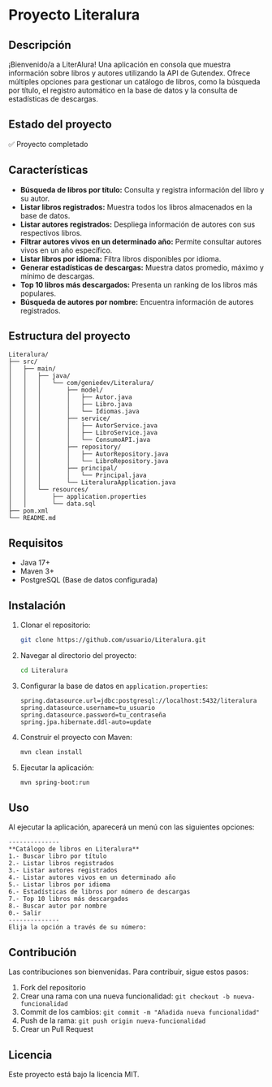 # Proyecto Literalura

## Descripción
¡Bienvenido/a a LiterAlura! Una aplicación en consola que muestra información sobre libros y autores utilizando la API de Gutendex. Ofrece múltiples opciones para gestionar un catálogo de libros, como la búsqueda por título, el registro automático en la base de datos y la consulta de estadísticas de descargas.

## Estado del proyecto
✅ Proyecto completado

## Características
- **Búsqueda de libros por título:** Consulta y registra información del libro y su autor.
- **Listar libros registrados:** Muestra todos los libros almacenados en la base de datos.
- **Listar autores registrados:** Despliega información de autores con sus respectivos libros.
- **Filtrar autores vivos en un determinado año:** Permite consultar autores vivos en un año específico.
- **Listar libros por idioma:** Filtra libros disponibles por idioma.
- **Generar estadísticas de descargas:** Muestra datos promedio, máximo y mínimo de descargas.
- **Top 10 libros más descargados:** Presenta un ranking de los libros más populares.
- **Búsqueda de autores por nombre:** Encuentra información de autores registrados.

## Estructura del proyecto

```
Literalura/
├── src/
│   ├── main/
│   │   ├── java/
│   │   │   └── com/geniedev/Literalura/
│   │   │       ├── model/
│   │   │       │   ├── Autor.java
│   │   │       │   ├── Libro.java
│   │   │       │   └── Idiomas.java
│   │   │       ├── service/
│   │   │       │   ├── AutorService.java
│   │   │       │   ├── LibroService.java
│   │   │       │   └── ConsumoAPI.java
│   │   │       ├── repository/
│   │   │       │   ├── AutorRepository.java
│   │   │       │   └── LibroRepository.java
│   │   │       ├── principal/
│   │   │       │   └── Principal.java
│   │   │       └── LiteraluraApplication.java
│   │   └── resources/
│   │       ├── application.properties
│   │       └── data.sql
├── pom.xml
└── README.md
```



## Requisitos
- Java 17+
- Maven 3+
- PostgreSQL (Base de datos configurada)

## Instalación
1. Clonar el repositorio:
   ```bash
   git clone https://github.com/usuario/Literalura.git
   ```
2. Navegar al directorio del proyecto:
   ```bash
   cd Literalura
   ```
3. Configurar la base de datos en `application.properties`:
   ```properties
   spring.datasource.url=jdbc:postgresql://localhost:5432/literalura
   spring.datasource.username=tu_usuario
   spring.datasource.password=tu_contraseña
   spring.jpa.hibernate.ddl-auto=update
   ```

4. Construir el proyecto con Maven:
   ```bash
   mvn clean install
   ```

5. Ejecutar la aplicación:
   ```bash
   mvn spring-boot:run
   ```

## Uso
Al ejecutar la aplicación, aparecerá un menú con las siguientes opciones:
```
--------------
**Catálogo de libros en Literalura**
1.- Buscar libro por título
2.- Listar libros registrados
3.- Listar autores registrados
4.- Listar autores vivos en un determinado año
5.- Listar libros por idioma
6.- Estadísticas de libros por número de descargas
7.- Top 10 libros más descargados
8.- Buscar autor por nombre
0.- Salir
--------------
Elija la opción a través de su número:
```

## Contribución
Las contribuciones son bienvenidas. Para contribuir, sigue estos pasos:
1. Fork del repositorio
2. Crear una rama con una nueva funcionalidad: `git checkout -b nueva-funcionalidad`
3. Commit de los cambios: `git commit -m "Añadida nueva funcionalidad"`
4. Push de la rama: `git push origin nueva-funcionalidad`
5. Crear un Pull Request

## Licencia
Este proyecto está bajo la licencia MIT.
